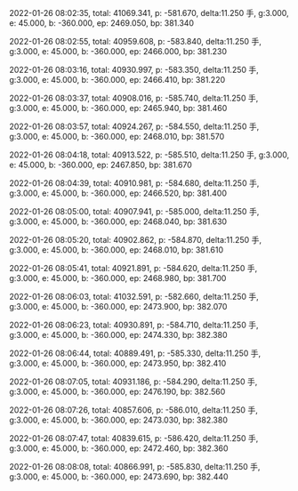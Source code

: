 2022-01-26 08:02:35, total: 41069.341, p: -581.670, delta:11.250 手, g:3.000, e: 45.000, b: -360.000, ep: 2469.050, bp: 381.340

2022-01-26 08:02:55, total: 40959.608, p: -583.840, delta:11.250 手, g:3.000, e: 45.000, b: -360.000, ep: 2466.000, bp: 381.230

2022-01-26 08:03:16, total: 40930.997, p: -583.350, delta:11.250 手, g:3.000, e: 45.000, b: -360.000, ep: 2466.410, bp: 381.220

2022-01-26 08:03:37, total: 40908.016, p: -585.740, delta:11.250 手, g:3.000, e: 45.000, b: -360.000, ep: 2465.940, bp: 381.460

2022-01-26 08:03:57, total: 40924.267, p: -584.550, delta:11.250 手, g:3.000, e: 45.000, b: -360.000, ep: 2468.010, bp: 381.570

2022-01-26 08:04:18, total: 40913.522, p: -585.510, delta:11.250 手, g:3.000, e: 45.000, b: -360.000, ep: 2467.850, bp: 381.670

2022-01-26 08:04:39, total: 40910.981, p: -584.680, delta:11.250 手, g:3.000, e: 45.000, b: -360.000, ep: 2466.520, bp: 381.400

2022-01-26 08:05:00, total: 40907.941, p: -585.000, delta:11.250 手, g:3.000, e: 45.000, b: -360.000, ep: 2468.040, bp: 381.630

2022-01-26 08:05:20, total: 40902.862, p: -584.870, delta:11.250 手, g:3.000, e: 45.000, b: -360.000, ep: 2468.010, bp: 381.610

2022-01-26 08:05:41, total: 40921.891, p: -584.620, delta:11.250 手, g:3.000, e: 45.000, b: -360.000, ep: 2468.980, bp: 381.700

2022-01-26 08:06:03, total: 41032.591, p: -582.660, delta:11.250 手, g:3.000, e: 45.000, b: -360.000, ep: 2473.900, bp: 382.070

2022-01-26 08:06:23, total: 40930.891, p: -584.710, delta:11.250 手, g:3.000, e: 45.000, b: -360.000, ep: 2474.330, bp: 382.380

2022-01-26 08:06:44, total: 40889.491, p: -585.330, delta:11.250 手, g:3.000, e: 45.000, b: -360.000, ep: 2473.950, bp: 382.410

2022-01-26 08:07:05, total: 40931.186, p: -584.290, delta:11.250 手, g:3.000, e: 45.000, b: -360.000, ep: 2476.190, bp: 382.560

2022-01-26 08:07:26, total: 40857.606, p: -586.010, delta:11.250 手, g:3.000, e: 45.000, b: -360.000, ep: 2473.030, bp: 382.380

2022-01-26 08:07:47, total: 40839.615, p: -586.420, delta:11.250 手, g:3.000, e: 45.000, b: -360.000, ep: 2472.460, bp: 382.360

2022-01-26 08:08:08, total: 40866.991, p: -585.830, delta:11.250 手, g:3.000, e: 45.000, b: -360.000, ep: 2473.690, bp: 382.440